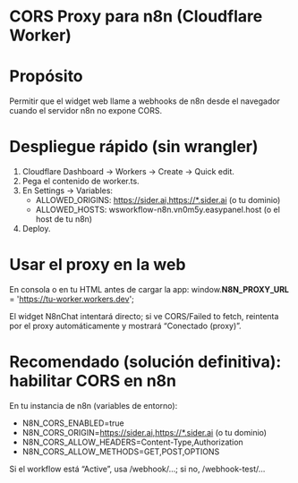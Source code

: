 # CORS Proxy para n8n (Cloudflare Worker)
# Propósito
Permitir que el widget web llame a webhooks de n8n desde el navegador cuando el servidor n8n no expone CORS.

# Despliegue rápido (sin wrangler)
1) Cloudflare Dashboard → Workers → Create → Quick edit.
2) Pega el contenido de worker.ts.
3) En Settings → Variables:
   - ALLOWED_ORIGINS: https://sider.ai,https://*.sider.ai (o tu dominio)
   - ALLOWED_HOSTS: wsworkflow-n8n.vn0m5y.easypanel.host (o el host de tu n8n)
4) Deploy.

# Usar el proxy en la web
En consola o en tu HTML antes de cargar la app:
  window.__N8N_PROXY_URL__ = 'https://tu-worker.workers.dev';

El widget N8nChat intentará directo; si ve CORS/Failed to fetch, reintenta por el proxy automáticamente y mostrará “Conectado (proxy)”.

# Recomendado (solución definitiva): habilitar CORS en n8n
En tu instancia de n8n (variables de entorno):
- N8N_CORS_ENABLED=true
- N8N_CORS_ORIGIN=https://sider.ai,https://*.sider.ai (o tu dominio)
- N8N_CORS_ALLOW_HEADERS=Content-Type,Authorization
- N8N_CORS_ALLOW_METHODS=GET,POST,OPTIONS

Si el workflow está “Active”, usa /webhook/…; si no, /webhook-test/…